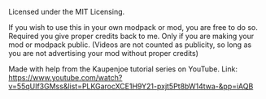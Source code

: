 Licensed under the MIT Licensing.

If you wish to use this in your own modpack or mod, you are free to do so.
Required you give proper credits back to me. Only if you are making your mod or modpack public.
(Videos are not counted as publicity, so long as you are not advertising your mod without proper credits)

Made with help from the Kaupenjoe tutorial series on YouTube. Link:
https://www.youtube.com/watch?v=55qUIf3GMss&list=PLKGarocXCE1H9Y21-pxjt5Pt8bW14twa-&pp=iAQB